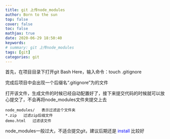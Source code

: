 ```yaml
---
title: git 上传node_modules
author: Born to the sun
top: false
cover: false
toc: false
mathjax: true
date: 2020-06-29 18:50:40
keywords:
# summary: git 上传node_modules
tags: [git]
categories: git
---
```

首先，在项目目录下打开git Bash Here，输入命令：touch .gitignore

完成后项目中会出现一个后缀名“.gitignore”为的文件

打开该文件，生成文件的时候已经自动配置好了，接下来提交代码的时候就可以放心提交了，不会再将node_modules文件夹提交上去
```
node_modules/   表示过滤这个文件夹
*.zip   过滤zip后缀文件
demo.html   过滤该文件
```
node_modules一般过大，不适合提交git，建议后期还是<font color=blue> install </font>比较好